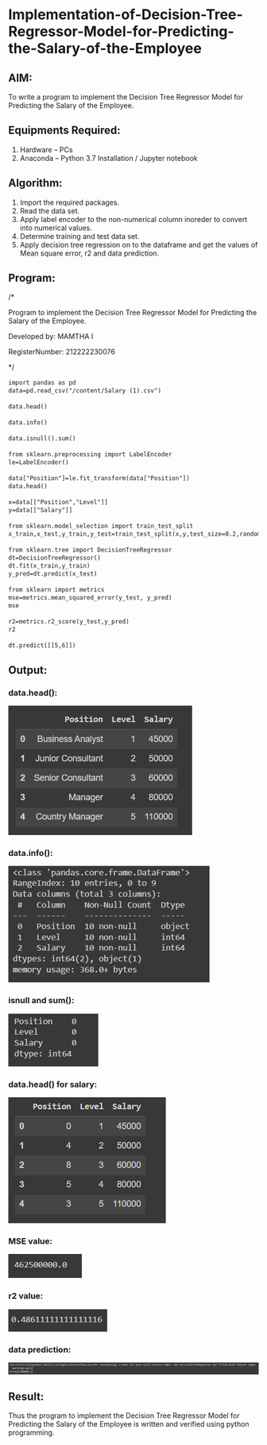 # Implementation-of-Decision-Tree-Regressor-Model-for-Predicting-the-Salary-of-the-Employee

## AIM:
To write a program to implement the Decision Tree Regressor Model for Predicting the Salary of the Employee.

## Equipments Required:
1. Hardware – PCs
2. Anaconda – Python 3.7 Installation / Jupyter notebook

## Algorithm:
1. Import the required packages.
2. Read the data set.
3. Apply label encoder to the non-numerical column inoreder to convert into numerical values.
4. Determine training and test data set.
5. Apply decision tree regression on to the dataframe and get the values of Mean square error, r2 and data prediction.

## Program:

/*

Program to implement the Decision Tree Regressor Model for Predicting the Salary of the Employee.

Developed by: MAMTHA I

RegisterNumber:  212222230076

*/
```
import pandas as pd
data=pd.read_csv("/content/Salary (1).csv")

data.head()

data.info()

data.isnull().sum()

from sklearn.preprocessing import LabelEncoder
le=LabelEncoder()

data["Position"]=le.fit_transform(data["Position"])
data.head()

x=data[["Position","Level"]]
y=data[["Salary"]]

from sklearn.model_selection import train_test_split
x_train,x_test,y_train,y_test=train_test_split(x,y,test_size=0.2,random_state=2)

from sklearn.tree import DecisionTreeRegressor
dt=DecisionTreeRegressor()
dt.fit(x_train,y_train)
y_pred=dt.predict(x_test)

from sklearn import metrics
mse=metrics.mean_squared_error(y_test, y_pred)
mse

r2=metrics.r2_score(y_test,y_pred)
r2

dt.predict([[5,6]])

```

## Output:
### data.head():
![model](./out1.png)
### data.info():
![model](./out2.png)
### isnull and sum():
![model](./out3.png)
### data.head() for salary:
![model](./out4.png)
### MSE value:
![model](./out5.png)
### r2 value:
![model](./out6.png)
### data prediction:
![model](./out7.png)

## Result:
Thus the program to implement the Decision Tree Regressor Model for Predicting the Salary of the Employee is written and verified using python programming.
